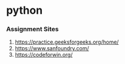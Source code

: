 # python

### Assignment Sites
1. https://practice.geeksforgeeks.org/home/
2. https://www.sanfoundry.com/
3. https://codeforwin.org/
